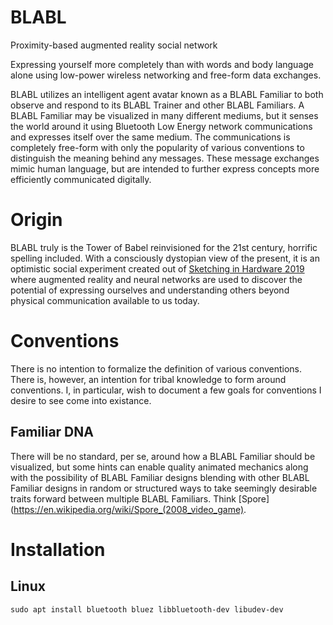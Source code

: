 # BLABL

Proximity-based augmented reality social network

Expressing yourself more completely than with words and body language alone
using low-power wireless networking and free-form data exchanges.

BLABL utilizes an intelligent agent avatar known as a BLABL Familiar to both
observe and respond to its BLABL Trainer and other BLABL Familiars. A BLABL
Familiar may be visualized in many different mediums, but it senses the world
around it using Bluetooth Low Energy network communications and expresses
itself over the same medium. The communications is completely free-form with
only the popularity of various conventions to distinguish the meaning behind
any messages. These message exchanges mimic human language, but are intended
to further express concepts more efficiently communicated digitally.

# Origin

BLABL truly is the Tower of Babel reinvisioned for the 21st century, horrific
spelling included. With a consciously dystopian view of the present, it is an
optimistic social experiment created out of [Sketching in Hardware 2019](http://sketching-in-hardware.com/)
where augmented reality and neural networks are used to discover the potential
of expressing ourselves and understanding others beyond physical communication
available to us today.

# Conventions

There is no intention to formalize the definition of various conventions. There
is, however, an intention for tribal knowledge to form around conventions. I,
in particular, wish to document a few goals for conventions I desire to see
come into existance.

## Familiar DNA

There will be no standard, per se, around how a BLABL Familiar should be
visualized, but some hints can enable quality animated mechanics along with the
possibility of BLABL Familiar designs blending with other BLABL Familiar
designs in random or structured ways to take seemingly desirable traits forward
between multiple BLABL Familiars. Think [Spore](https://en.wikipedia.org/wiki/Spore_(2008_video_game).

# Installation

## Linux

```
sudo apt install bluetooth bluez libbluetooth-dev libudev-dev
```

